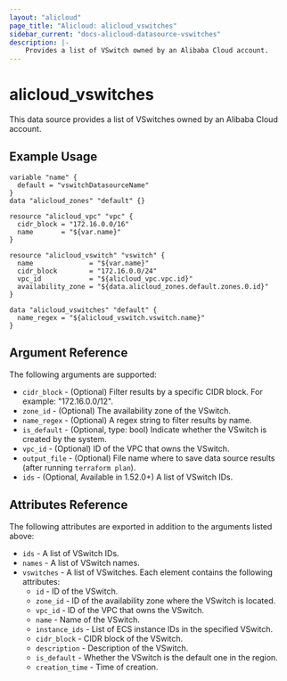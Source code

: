 ```yaml
---
layout: "alicloud"
page_title: "Alicloud: alicloud_vswitches"
sidebar_current: "docs-alicloud-datasource-vswitches"
description: |-
    Provides a list of VSwitch owned by an Alibaba Cloud account.
---
```


# alicloud\_vswitches

This data source provides a list of VSwitches owned by an Alibaba Cloud account.

## Example Usage

```
variable "name" {
  default = "vswitchDatasourceName"
}
data "alicloud_zones" "default" {}

resource "alicloud_vpc" "vpc" {
  cidr_block = "172.16.0.0/16"
  name       = "${var.name}"
}

resource "alicloud_vswitch" "vswitch" {
  name              = "${var.name}"
  cidr_block        = "172.16.0.0/24"
  vpc_id            = "${alicloud_vpc.vpc.id}"
  availability_zone = "${data.alicloud_zones.default.zones.0.id}"
}

data "alicloud_vswitches" "default" {
  name_regex = "${alicloud_vswitch.vswitch.name}"
}
```

## Argument Reference

The following arguments are supported:

* `cidr_block` - (Optional) Filter results by a specific CIDR block. For example: "172.16.0.0/12".
* `zone_id` - (Optional) The availability zone of the VSwitch.
* `name_regex` - (Optional) A regex string to filter results by name.
* `is_default` - (Optional, type: bool) Indicate whether the VSwitch is created by the system.
* `vpc_id` - (Optional) ID of the VPC that owns the VSwitch.
* `output_file` - (Optional) File name where to save data source results (after running `terraform plan`).
* `ids` - (Optional, Available in 1.52.0+) A list of VSwitch IDs.

## Attributes Reference

The following attributes are exported in addition to the arguments listed above:

* `ids` - A list of VSwitch IDs.
* `names` - A list of VSwitch names.
* `vswitches` - A list of VSwitches. Each element contains the following attributes:
  * `id` - ID of the VSwitch.
  * `zone_id` - ID of the availability zone where the VSwitch is located.
  * `vpc_id` - ID of the VPC that owns the VSwitch.
  * `name` - Name of the VSwitch.
  * `instance_ids` - List of ECS instance IDs in the specified VSwitch.
  * `cidr_block` - CIDR block of the VSwitch.
  * `description` - Description of the VSwitch.
  * `is_default` - Whether the VSwitch is the default one in the region.
  * `creation_time` - Time of creation.
